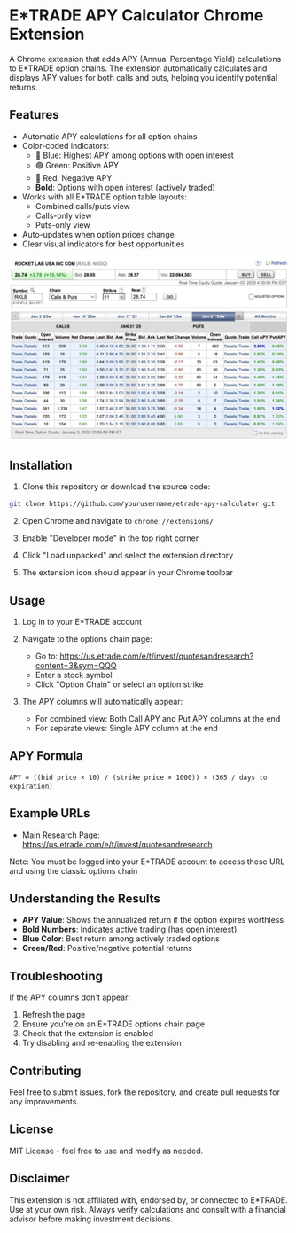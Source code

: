 # E*TRADE APY Calculator Chrome Extension

A Chrome extension that adds APY (Annual Percentage Yield) calculations to E*TRADE option chains. The extension automatically calculates and displays APY values for both calls and puts, helping you identify potential returns.

## Features

- Automatic APY calculations for all option chains
- Color-coded indicators:
  - 🔵 Blue: Highest APY among options with open interest
  - 🟢 Green: Positive APY
  - 🔴 Red: Negative APY
  - **Bold**: Options with open interest (actively traded)
- Works with all E*TRADE option table layouts:
  - Combined calls/puts view
  - Calls-only view
  - Puts-only view
- Auto-updates when option prices change
- Clear visual indicators for best opportunities

![alt text](image.png)

## Installation

1. Clone this repository or download the source code:
```bash
git clone https://github.com/yourusername/etrade-apy-calculator.git
```

2. Open Chrome and navigate to `chrome://extensions/`

3. Enable "Developer mode" in the top right corner

4. Click "Load unpacked" and select the extension directory

5. The extension icon should appear in your Chrome toolbar

## Usage

1. Log in to your E*TRADE account

2. Navigate to the options chain page:
   - Go to: https://us.etrade.com/e/t/invest/quotesandresearch?content=3&sym=QQQ
   - Enter a stock symbol
   - Click "Option Chain" or select an option strike

3. The APY columns will automatically appear:
   - For combined view: Both Call APY and Put APY columns at the end
   - For separate views: Single APY column at the end

## APY Formula

```
APY = ((bid price × 10) / (strike price × 1000)) × (365 / days to expiration)
```

## Example URLs

- Main Research Page:
  https://us.etrade.com/e/t/invest/quotesandresearch

Note: You must be logged into your E*TRADE account to access these URL and using the classic options chain

## Understanding the Results

- **APY Value**: Shows the annualized return if the option expires worthless
- **Bold Numbers**: Indicates active trading (has open interest)
- **Blue Color**: Best return among actively traded options
- **Green/Red**: Positive/negative potential returns

## Troubleshooting

If the APY columns don't appear:
1. Refresh the page
2. Ensure you're on an E*TRADE options chain page
3. Check that the extension is enabled
4. Try disabling and re-enabling the extension

## Contributing

Feel free to submit issues, fork the repository, and create pull requests for any improvements.

## License

MIT License - feel free to use and modify as needed.

## Disclaimer

This extension is not affiliated with, endorsed by, or connected to E*TRADE. Use at your own risk. Always verify calculations and consult with a financial advisor before making investment decisions.